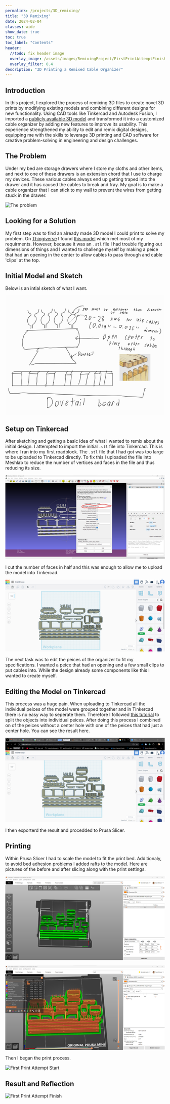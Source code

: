 ```yaml
---
permalink: /projects/3D_remixing/
title: "3D Remixing"
date: 2024-02-04
classes: wide
show_date: true
toc: true
toc_label: "Contents"
header:
  //todo: fix header image
  overlay_image: /assets/images/RemixingProject/FirstPrintAttemptFinish.jpg
  overlay_filter: 0.4
description: "3D Printing a Remixed Cable Organizer"
---
```


## Introduction
In this project, I explored the process of remixing 3D files to create novel 3D prints by modifying existing models and combining different designs for new functionality. Using CAD tools like Tinkercad and Autodesk Fusion, I imported a [publicly available 3D model](https://www.thingiverse.com/thing:4746510) and transformed it into a customized cable organizer by adding new features to improve its usability. This experience strengthened my ability to edit and remix digital designs, equipping me with the skills to leverage 3D printing and CAD software for creative problem-solving in engineering and design challenges.

## The Problem
Under my bed are storage drawers where I store my cloths and other items, and next to one of these drawers is an extension chord that I use to charge my devices. These various cables always end up getting traped into the drawer and it has caused the cables to break and fray. My goal is to make a cable organizer that I can stick to my wall to prevent the wires from getting stuck in the drawer.

![The problem](/assets/images/RemixingProject/TheProblem.jpg)

## Looking for a Solution

My first step was to find an already made 3D model I could print to solve my problem. On [Thingiverse](https://www.thingiverse.com) I found [this model](https://www.thingiverse.com/thing:4746510) which met most of my requirments. However, because it was an `.stl` file I had trouble figuring out dimensions of things and I wanted to challenge myself by making a peice that had an opening in the center to allow cables to pass through and cable 'clips' at the top. 

## Initial Model and Sketch

Below is an intial sketch of what I want.

![Sketch of what I want.](/assets/images/RemixingProject/Sketch.jpg)

## Setup on Tinkercad

After sketching and getting a basic idea of what I wanted to remix about the initial design. I attempted to import the initial `.stl` file into Tinkercad. This is where I ran into my first roadblock. The `.stl` file that I had got was too large to be uploaded to Tinkercad directly. To fix this I uploaded the file into Meshlab to reduce the number of vertices and faces in the file and thus reducing its size.

![MeshLab Settings](/assets/images/RemixingProject/MeshLabSettings.png)

I cut the number of faces in half and this was enough to allow me to upload the model into Tinkercad.

![Inital Tinkercad](/assets/images/RemixingProject/TinkercadInit.png)

The next task was to edit the peices of the organizer to fit my specifications. I wanted a peice that had an opening and a few small clips to put cables into. While the design already some components like this I wanted to create myself. 

## Editing the Model on Tinkercad

This process was a huge pain. When uploading to Tinkercad all the individual peices of the model were grouped together and in Tinkercad there is no easy way to seperate them. Therefore I followed [this tutorial](https://all3dp.com/2/tinkercad-split-object-models-tutorial/) to split the objects into individual peices. After doing this process I combined on of the peices without a center hole with one of the peices that had just a center hole. You can see the result here. 

![Final Tinkercad](/assets/images/RemixingProject/TinkercadFinal.png)

I then exporterd the result and procedded to Prusa Slicer.

## Printing

Within Prusa Slicer I had to scale the model to fit the print bed. Additionaly, to avoid bed adhesion problems I added rafts to the model. Here are pictures of the before and after slicing along with the print settings. 

![Prusa Pre-Slice](/assets/images/RemixingProject/PrusaPreSlice.png)

![Prusa Post-Slice](/assets/images/RemixingProject/PrusaPostSlice.png)

Then I began the print process.

![First Print Attempt Start](/assets/images/RemixingProject/FirstPrintAttemptStart.jpg)

## Result and Reflection

![First Print Attempt Finish](/assets/images/RemixingProject/FirstPrintAttemptFinish.jpg)

